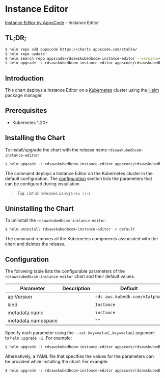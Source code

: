 # Instance Editor

[Instance Editor by AppsCode](https://appscode.com) - Instance Editor

## TL;DR;

```bash
$ helm repo add appscode https://charts.appscode.com/stable/
$ helm repo update
$ helm search repo appscode/rdsawskubedbcom-instance-editor --version=v0.27.0
$ helm upgrade -i rdsawskubedbcom-instance-editor appscode/rdsawskubedbcom-instance-editor -n default --create-namespace --version=v0.27.0
```

## Introduction

This chart deploys a Instance Editor on a [Kubernetes](http://kubernetes.io) cluster using the [Helm](https://helm.sh) package manager.

## Prerequisites

- Kubernetes 1.20+

## Installing the Chart

To install/upgrade the chart with the release name `rdsawskubedbcom-instance-editor`:

```bash
$ helm upgrade -i rdsawskubedbcom-instance-editor appscode/rdsawskubedbcom-instance-editor -n default --create-namespace --version=v0.27.0
```

The command deploys a Instance Editor on the Kubernetes cluster in the default configuration. The [configuration](#configuration) section lists the parameters that can be configured during installation.

> **Tip**: List all releases using `helm list`

## Uninstalling the Chart

To uninstall the `rdsawskubedbcom-instance-editor`:

```bash
$ helm uninstall rdsawskubedbcom-instance-editor -n default
```

The command removes all the Kubernetes components associated with the chart and deletes the release.

## Configuration

The following table lists the configurable parameters of the `rdsawskubedbcom-instance-editor` chart and their default values.

|     Parameter      | Description |                 Default                  |
|--------------------|-------------|------------------------------------------|
| apiVersion         |             | <code>rds.aws.kubedb.com/v1alpha1</code> |
| kind               |             | <code>Instance</code>                    |
| metadata.name      |             | <code>instance</code>                    |
| metadata.namespace |             | <code>""</code>                          |


Specify each parameter using the `--set key=value[,key=value]` argument to `helm upgrade -i`. For example:

```bash
$ helm upgrade -i rdsawskubedbcom-instance-editor appscode/rdsawskubedbcom-instance-editor -n default --create-namespace --version=v0.27.0 --set apiVersion=rds.aws.kubedb.com/v1alpha1
```

Alternatively, a YAML file that specifies the values for the parameters can be provided while
installing the chart. For example:

```bash
$ helm upgrade -i rdsawskubedbcom-instance-editor appscode/rdsawskubedbcom-instance-editor -n default --create-namespace --version=v0.27.0 --values values.yaml
```
